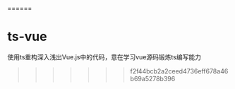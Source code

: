 ======
# ts-vue
使用ts重构深入浅出Vue.js中的代码，意在学习vue源码锻炼ts编写能力
>>>>>>> f2f44bcb2a2ceed4736eff678a46b69a5278b396

